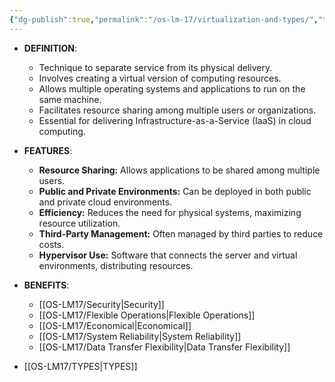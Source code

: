 ```yaml
---
{"dg-publish":true,"permalink":"/os-lm-17/virtualization-and-types/","tags":["gardenEntry"]}
---
```


- **DEFINITION**:
	- Technique to separate service from its physical delivery.
	- Involves creating a virtual version of computing resources.
	- Allows multiple operating systems and applications to run on the same machine.
	- Facilitates resource sharing among multiple users or organizations.
	- Essential for delivering Infrastructure-as-a-Service (IaaS) in cloud computing.
	
- **FEATURES**:
	- **Resource Sharing:** Allows applications to be shared among multiple users.
	- **Public and Private Environments:** Can be deployed in both public and private cloud environments.
	- **Efficiency:** Reduces the need for physical systems, maximizing resource utilization.
	- **Third-Party Management:** Often managed by third parties to reduce costs.
	- **Hypervisor Use:** Software that connects the server and virtual environments, distributing resources.
	
- **BENEFITS**:
	- [[OS-LM17/Security\|Security]]
	- [[OS-LM17/Flexible Operations\|Flexible Operations]]
	- [[OS-LM17/Economical\|Economical]]
	- [[OS-LM17/System Reliability\|System Reliability]]
	- [[OS-LM17/Data Transfer Flexibility\|Data Transfer Flexibility]]
	
- [[OS-LM17/TYPES\|TYPES]]